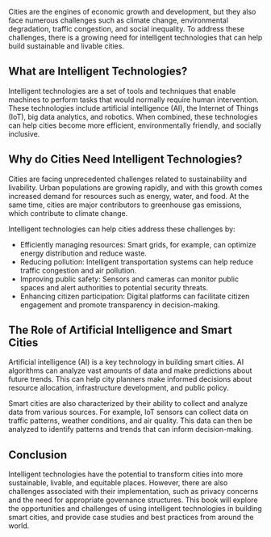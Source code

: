 
Cities are the engines of economic growth and development, but they also face numerous challenges such as climate change, environmental degradation, traffic congestion, and social inequality. To address these challenges, there is a growing need for intelligent technologies that can help build sustainable and livable cities.

What are Intelligent Technologies?
----------------------------------

Intelligent technologies are a set of tools and techniques that enable machines to perform tasks that would normally require human intervention. These technologies include artificial intelligence (AI), the Internet of Things (IoT), big data analytics, and robotics. When combined, these technologies can help cities become more efficient, environmentally friendly, and socially inclusive.

Why do Cities Need Intelligent Technologies?
--------------------------------------------

Cities are facing unprecedented challenges related to sustainability and livability. Urban populations are growing rapidly, and with this growth comes increased demand for resources such as energy, water, and food. At the same time, cities are major contributors to greenhouse gas emissions, which contribute to climate change.

Intelligent technologies can help cities address these challenges by:

* Efficiently managing resources: Smart grids, for example, can optimize energy distribution and reduce waste.
* Reducing pollution: Intelligent transportation systems can help reduce traffic congestion and air pollution.
* Improving public safety: Sensors and cameras can monitor public spaces and alert authorities to potential security threats.
* Enhancing citizen participation: Digital platforms can facilitate citizen engagement and promote transparency in decision-making.

The Role of Artificial Intelligence and Smart Cities
----------------------------------------------------

Artificial intelligence (AI) is a key technology in building smart cities. AI algorithms can analyze vast amounts of data and make predictions about future trends. This can help city planners make informed decisions about resource allocation, infrastructure development, and public policy.

Smart cities are also characterized by their ability to collect and analyze data from various sources. For example, IoT sensors can collect data on traffic patterns, weather conditions, and air quality. This data can then be analyzed to identify patterns and trends that can inform decision-making.

Conclusion
----------

Intelligent technologies have the potential to transform cities into more sustainable, livable, and equitable places. However, there are also challenges associated with their implementation, such as privacy concerns and the need for appropriate governance structures. This book will explore the opportunities and challenges of using intelligent technologies in building smart cities, and provide case studies and best practices from around the world.
